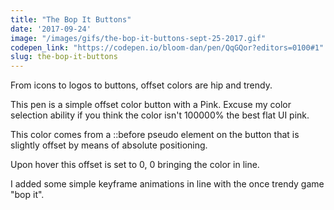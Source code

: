 ```yaml
---
title: "The Bop It Buttons"
date: '2017-09-24'
image: "/images/gifs/the-bop-it-buttons-sept-25-2017.gif"
codepen_link: "https://codepen.io/bloom-dan/pen/QqGQor?editors=0100#1"
slug: the-bop-it-buttons
---
```


From icons to logos to buttons, offset colors are hip and trendy.

This pen is a simple offset color button with a Pink. Excuse my color selection ability if you think the color isn't 100000% the best flat UI pink.

This color comes from a ::before pseudo element on the button that is slightly offset by means of absolute positioning.

Upon hover this offset is set to 0, 0 bringing the color in line.

I added some simple keyframe animations in line with the once trendy game "bop it".
